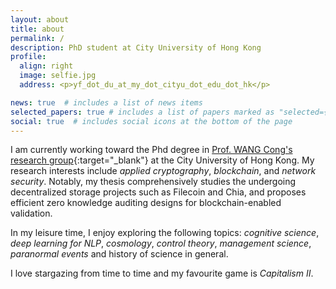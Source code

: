 ```yaml
---
layout: about
title: about
permalink: /
description: PhD student at City University of Hong Kong
profile:
  align: right
  image: selfie.jpg
  address: <p>yf_dot_du_at_my_dot_cityu_dot_edu_dot_hk</p>

news: true  # includes a list of news items
selected_papers: true # includes a list of papers marked as "selected={true}"
social: true  # includes social icons at the bottom of the page
---
```


I am currently working toward the Phd degree in [Prof. WANG Cong's research group](https://cyber.cs.cityu.edu.hk/en/home/index.html){:target="\_blank"} at the City University of Hong Kong. My research interests include *applied cryptography*, *blockchain*, and *network security*. Notably, my thesis comprehensively studies the undergoing decentralized storage projects such as Filecoin and Chia, and proposes efficient zero knowledge auditing designs for blockchain-enabled validation.

In my leisure time, I enjoy exploring the following topics: *cognitive science*, *deep learning for NLP*, *cosmology*, *control theory*, *management science*, *paranormal events* and history of science in general. 

I love stargazing from time to time and my favourite game is *Capitalism II*.

